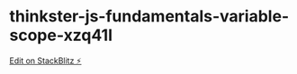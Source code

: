 # thinkster-js-fundamentals-variable-scope-xzq41l

[Edit on StackBlitz ⚡️](https://stackblitz.com/edit/thinkster-js-fundamentals-variable-scope-xzq41l)